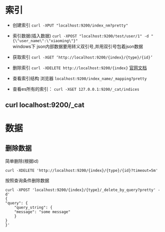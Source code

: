 # 索引
* 创建索引 `curl -XPUT "localhost:9200/index_nm?pretty"`
* 索引数据(插入数据) 
     `curl -XPOST "localhost:9200/test/user/1" -d "{\"user_name\":\"xiaoming\"}"`  
      windows下 json内部数据要用转义双引号,并用双引号包着json数据
      
* 获取索引     `curl -XGET ‘http://localhost:9200/{index}/{type}/{id}’`
* 删除索引    `curl -XDELETE http://localhost:9200/{index}`   [官网文档](https://www.elastic.co/guide/en/elasticsearch/reference/5.6/_deleting_documents.html)
* 查看索引结构    浏览器 `localhost:9200/index_name/_mapping?pretty`
* 查看es所有的索引： `curl -XGET 127.0.0.1:9200/_cat/indices`
## curl localhost:9200/_cat

# 数据
## 删除数据
简单删除(根据id)

    curl -XDELETE 'http://localhost:9200/{index}/{type}/{id}?timeout=5m'

按照查询条件删除数据

    curl -XPOST 'localhost:9200/{index}/{type}/_delete_by_query?pretty' -d'
    {
    "query": { 
        "query_string": {
        "message": "some message"
        }
    }
    }'

